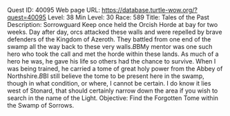 Quest ID: 40095
Web page URL: https://database.turtle-wow.org/?quest=40095
Level: 38
Min Level: 30
Race: 589
Title: Tales of the Past
Description: Sorrowguard Keep once held the Orcish Horde at bay for two weeks. Day after day, orcs attacked these walls and were repelled by brave defenders of the Kingdom of Azeroth. They battled from one end of the swamp all the way back to these very walls.$B$BMy mentor was one such hero who took the call and met the horde within these lands. As much of a hero he was, he gave his life so others had the chance to survive. When I was being trained, he carried a tome of great holy power from the Abbey of Northshire.$B$BI still believe the tome to be present here in the swamp, though in what condition, or where, I cannot be certain. I do know it lies west of Stonard, that should certainly narrow down the area if you wish to search in the name of the Light.
Objective: Find the Forgotten Tome within the Swamp of Sorrows.
